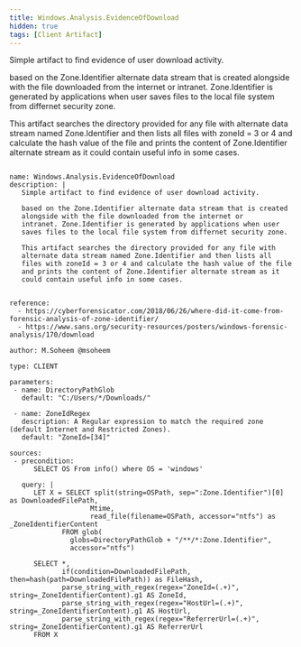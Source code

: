 ```yaml
---
title: Windows.Analysis.EvidenceOfDownload
hidden: true
tags: [Client Artifact]
---
```


Simple artifact to find evidence of user download activity.

based on the Zone.Identifier alternate data stream that is created
alongside with the file downloaded from the internet or
intranet. Zone.Identifier is generated by applications when user
saves files to the local file system from differnet security zone.

This artifact searches the directory provided for any file with
alternate data stream named Zone.Identifier and then lists all
files with zoneId = 3 or 4 and calculate the hash value of the file
and prints the content of Zone.Identifier alternate stream as it
could contain useful info in some cases.


<pre><code class="language-yaml">
name: Windows.Analysis.EvidenceOfDownload
description: |
   Simple artifact to find evidence of user download activity.

   based on the Zone.Identifier alternate data stream that is created
   alongside with the file downloaded from the internet or
   intranet. Zone.Identifier is generated by applications when user
   saves files to the local file system from differnet security zone.

   This artifact searches the directory provided for any file with
   alternate data stream named Zone.Identifier and then lists all
   files with zoneId = 3 or 4 and calculate the hash value of the file
   and prints the content of Zone.Identifier alternate stream as it
   could contain useful info in some cases.


reference:
  - https://cyberforensicator.com/2018/06/26/where-did-it-come-from-forensic-analysis-of-zone-identifier/
  - https://www.sans.org/security-resources/posters/windows-forensic-analysis/170/download

author: M.Soheem @msoheem

type: CLIENT

parameters:
 - name: DirectoryPathGlob
   default: &quot;C:/Users/*/Downloads/&quot;

 - name: ZoneIdRegex
   description: A Regular expression to match the required zone (default Internet and Restricted Zones).
   default: &quot;ZoneId=[34]&quot;

sources:
 - precondition:
      SELECT OS From info() where OS = &#x27;windows&#x27;

   query: |
      LET X = SELECT split(string=OSPath, sep=&quot;:Zone.Identifier&quot;)[0] as DownloadedFilePath,
                    Mtime,
                    read_file(filename=OSPath, accessor=&quot;ntfs&quot;) as _ZoneIdentifierContent
             FROM glob(
               globs=DirectoryPathGlob + &quot;/**/*:Zone.Identifier&quot;,
               accessor=&quot;ntfs&quot;)

      SELECT *,
             if(condition=DownloadedFilePath, then=hash(path=DownloadedFilePath)) as FileHash,
             parse_string_with_regex(regex=&quot;ZoneId=(.+)&quot;, string=_ZoneIdentifierContent).g1 AS ZoneId,
             parse_string_with_regex(regex=&quot;HostUrl=(.+)&quot;, string=_ZoneIdentifierContent).g1 AS HostUrl,
             parse_string_with_regex(regex=&quot;ReferrerUrl=(.+)&quot;, string=_ZoneIdentifierContent).g1 AS ReferrerUrl
      FROM X

</code></pre>

